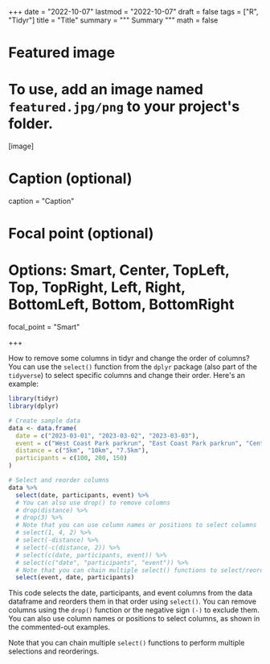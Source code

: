 +++
date = "2022-10-07"
lastmod = "2022-10-07"
draft = false
tags = ["R", "Tidyr"]
title = "Title"
summary = """
Summary
"""
math = false

# Featured image
# To use, add an image named `featured.jpg/png` to your project's folder. 
[image]
  # Caption (optional)
  caption = "Caption"
  
  # Focal point (optional)
  # Options: Smart, Center, TopLeft, Top, TopRight, Left, Right, BottomLeft, Bottom, BottomRight
  focal_point = "Smart"

+++

How to remove some columns in tidyr and change the order of columns?
You can use the `select()` function from the `dplyr` package (also part of the `tidyverse`) to select specific columns and change their order. Here's an example:


```r
library(tidyr)
library(dplyr)

# Create sample data
data <- data.frame(
  date = c("2023-03-01", "2023-03-02", "2023-03-03"),
  event = c("West Coast Park parkrun", "East Coast Park parkrun", "Central Park parkrun"),
  distance = c("5km", "10km", "7.5km"),
  participants = c(100, 200, 150)
)

# Select and reorder columns
data %>%
  select(date, participants, event) %>%
  # You can also use drop() to remove columns
  # drop(distance) %>%
  # drop(3) %>%
  # Note that you can use column names or positions to select columns
  # select(1, 4, 2) %>%
  # select(-distance) %>%
  # select(-c(distance, 2)) %>%
  # select(c(date, participants, event)) %>%
  # select(c("date", "participants", "event")) %>%
  # Note that you can chain multiple select() functions to select/reorder multiple times
  select(event, date, participants)
```

This code selects the date, participants, and event columns from the data dataframe and reorders them in that order using `select()`. You can remove columns using the `drop()` function or the negative sign `(-)` to exclude them. You can also use column names or positions to select columns, as shown in the commented-out examples.

Note that you can chain multiple `select()` functions to perform multiple selections and reorderings.
